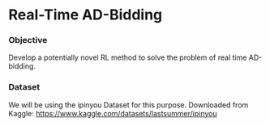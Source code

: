# Real-Time AD-Bidding


### Objective

Develop a potentially novel RL method to solve the problem of real time AD-bidding.

### Dataset

We will be using the ipinyou Dataset for this purpose.
Downloaded from Kaggle: https://www.kaggle.com/datasets/lastsummer/ipinyou